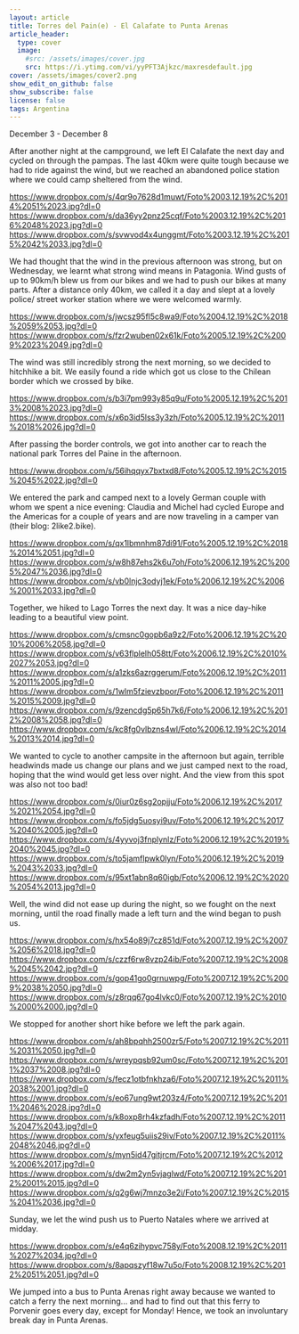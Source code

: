 ```yaml
---
layout: article
title: Torres del Pain(e) - El Calafate to Punta Arenas
article_header:
  type: cover
  image:
    #src: /assets/images/cover.jpg
    src: https://i.ytimg.com/vi/yyPFT3Ajkzc/maxresdefault.jpg
cover: /assets/images/cover2.png
show_edit_on_github: false
show_subscribe: false
license: false
tags: Argentina 
---
```


December 3 - December 8

After another night at the campground, we left El Calafate the next day and cycled on through the pampas. The last 40km were quite tough because we had to ride against the wind, but we reached an abandoned police station where we could camp sheltered from the wind.

<!--more-->

https://www.dropbox.com/s/4qr9o7628d1muwt/Foto%2003.12.19%2C%2014%2051%2023.jpg?dl=0
https://www.dropbox.com/s/da36yy2pnz25cqf/Foto%2003.12.19%2C%2016%2048%2023.jpg?dl=0
https://www.dropbox.com/s/svwvod4x4unggmt/Foto%2003.12.19%2C%2015%2042%2033.jpg?dl=0

We had thought that the wind in the previous afternoon was strong, but on Wednesday, we learnt what strong wind means in Patagonia. Wind gusts of up to 90km/h blew us from our bikes and we had to push our bikes at many parts. After a distance only 40km, we called it a day and slept at a lovely police/ street worker station where we were welcomed warmly.

https://www.dropbox.com/s/jwcsz95fl5c8wa9/Foto%2004.12.19%2C%2018%2059%2053.jpg?dl=0
https://www.dropbox.com/s/fzr2wuben02x61k/Foto%2005.12.19%2C%2009%2023%2049.jpg?dl=0

The wind was still incredibly strong the next morning, so we decided to hitchhike a bit. We easily found a ride which got us close to the Chilean border which we crossed by bike.

https://www.dropbox.com/s/b3i7pm993y85q9u/Foto%2005.12.19%2C%2013%2008%2023.jpg?dl=0
https://www.dropbox.com/s/x6p3id5lss3y3zh/Foto%2005.12.19%2C%2011%2018%2026.jpg?dl=0

After passing the border controls, we got into another car to reach the national park Torres del Paine in the afternoon.

https://www.dropbox.com/s/56ihqqyx7bxtxd8/Foto%2005.12.19%2C%2015%2045%2022.jpg?dl=0

We entered the park and camped next to a lovely German couple with whom we spent a nice evening: Claudia and Michel had cycled Europe and the Americas for a couple of years and are now traveling in a camper van (their blog: 2like2.bike).

https://www.dropbox.com/s/qx1lbmnhm87di91/Foto%2005.12.19%2C%2018%2014%2051.jpg?dl=0
https://www.dropbox.com/s/w8h87ehs2k6u7oh/Foto%2006.12.19%2C%2005%2047%2036.jpg?dl=0
https://www.dropbox.com/s/vb0lnjc3odyj1ek/Foto%2006.12.19%2C%2006%2001%2033.jpg?dl=0

Together, we hiked to Lago Torres the next day. It was a nice day-hike leading to a beautiful view point.

https://www.dropbox.com/s/cmsnc0gopb6a9z2/Foto%2006.12.19%2C%2010%2006%2058.jpg?dl=0
https://www.dropbox.com/s/v63flplelh058tt/Foto%2006.12.19%2C%2010%2027%2053.jpg?dl=0
https://www.dropbox.com/s/a1zks6azrggerum/Foto%2006.12.19%2C%2011%2011%2005.jpg?dl=0
https://www.dropbox.com/s/1wlm5fzievzbpor/Foto%2006.12.19%2C%2011%2015%2009.jpg?dl=0
https://www.dropbox.com/s/9zencdg5p65h7k6/Foto%2006.12.19%2C%2012%2008%2058.jpg?dl=0
https://www.dropbox.com/s/kc8fg0vlbzns4wl/Foto%2006.12.19%2C%2014%2013%2014.jpg?dl=0

We wanted to cycle to another campsite in the afternoon but again, terrible headwinds made us change our plans and we just camped next to the road, hoping that the wind would get less over night. And the view from this spot was also not too bad!

https://www.dropbox.com/s/0iur0z6sg2opjju/Foto%2006.12.19%2C%2017%2021%2054.jpg?dl=0
https://www.dropbox.com/s/fo5jdg5uosyi9uv/Foto%2006.12.19%2C%2017%2040%2005.jpg?dl=0
https://www.dropbox.com/s/4yyvoj3fnplynlz/Foto%2006.12.19%2C%2019%2040%2045.jpg?dl=0
https://www.dropbox.com/s/to5jamflpwk0lyn/Foto%2006.12.19%2C%2019%2043%2033.jpg?dl=0
https://www.dropbox.com/s/95xt1abn8q60igb/Foto%2006.12.19%2C%2020%2054%2013.jpg?dl=0

Well, the wind did not ease up during the night, so we fought on the next morning, until the road finally made a left turn and the wind began to push us.

https://www.dropbox.com/s/hx54o89j7cz851d/Foto%2007.12.19%2C%2007%2056%2018.jpg?dl=0
https://www.dropbox.com/s/czzf6rw8vzp24ib/Foto%2007.12.19%2C%2008%2045%2042.jpg?dl=0
https://www.dropbox.com/s/gop41go0grnuwpg/Foto%2007.12.19%2C%2009%2038%2050.jpg?dl=0
https://www.dropbox.com/s/z8rqq67go4lvkc0/Foto%2007.12.19%2C%2010%2000%2000.jpg?dl=0

We stopped for another short hike before we left the park again.

https://www.dropbox.com/s/ah8bpqhh2500zr5/Foto%2007.12.19%2C%2011%2031%2050.jpg?dl=0
https://www.dropbox.com/s/wreypqsb92um0sc/Foto%2007.12.19%2C%2011%2037%2008.jpg?dl=0
https://www.dropbox.com/s/fecz1otbfnkhza6/Foto%2007.12.19%2C%2011%2038%2001.jpg?dl=0
https://www.dropbox.com/s/eo67ung9wt203z4/Foto%2007.12.19%2C%2011%2046%2028.jpg?dl=0
https://www.dropbox.com/s/k8oxp8rh4kzfadh/Foto%2007.12.19%2C%2011%2047%2043.jpg?dl=0
https://www.dropbox.com/s/yxfeug5uiis29iv/Foto%2007.12.19%2C%2011%2048%2046.jpg?dl=0
https://www.dropbox.com/s/myn5id47gitjrcm/Foto%2007.12.19%2C%2012%2006%2017.jpg?dl=0
https://www.dropbox.com/s/dw2m2yn5vjaglwd/Foto%2007.12.19%2C%2012%2001%2015.jpg?dl=0
https://www.dropbox.com/s/q2g6wj7mnzo3e2i/Foto%2007.12.19%2C%2015%2041%2036.jpg?dl=0

Sunday, we let the wind push us to Puerto Natales where we arrived at midday.

https://www.dropbox.com/s/e4q6zihypvc758y/Foto%2008.12.19%2C%2011%2027%2034.jpg?dl=0
https://www.dropbox.com/s/8apqszyf18w7u5o/Foto%2008.12.19%2C%2012%2051%2051.jpg?dl=0

We jumped into a bus to Punta Arenas right away because we wanted to catch a ferry the next morning... and had to find out that this ferry to Porvenir goes every day, except for Monday! Hence, we took an involuntary break day in Punta Arenas.